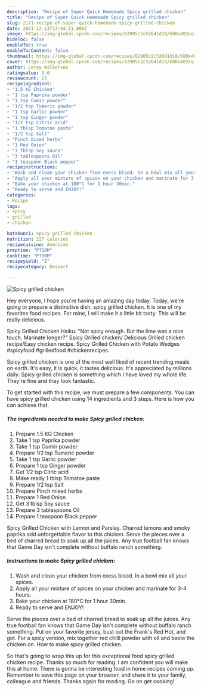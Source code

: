 ```yaml
---
description: "Recipe of Super Quick Homemade Spicy grilled chicken"
title: "Recipe of Super Quick Homemade Spicy grilled chicken"
slug: 2171-recipe-of-super-quick-homemade-spicy-grilled-chicken
date: 2021-12-13T17:44:11.096Z
image: https://img-global.cpcdn.com/recipes/62905c2c52641d18/680x482cq70/spicy-grilled-chicken-recipe-main-photo.jpg
hideToc: false
enableToc: true
enableTocContent: false
thumbnail: https://img-global.cpcdn.com/recipes/62905c2c52641d18/680x482cq70/spicy-grilled-chicken-recipe-main-photo.jpg
cover: https://img-global.cpcdn.com/recipes/62905c2c52641d18/680x482cq70/spicy-grilled-chicken-recipe-main-photo.jpg
author: Leroy Wilkerson
ratingvalue: 3.6
reviewcount: 23
recipeingredient:
- "1.5 KG Chicken"
- "1 tsp Paprika powder"
- "1 tsp Cumin powder"
- "1/2 tsp Tumeric powder"
- "1 tsp Garlic powder"
- "1 tsp Ginger powder"
- "1/2 tsp Citric acid"
- "1 tblsp Tomatoe paste"
- "1/2 tsp Salt"
- "Pinch mixed herbs"
- "1 Red Onion"
- "3 tblsp Soy sauce"
- "3 tablespoons Oil"
- "1 teaspoon Black pepper"
recipeinstructions:
- "Wash and clean your chicken from exess blood. In a bowl mix all your spices."
- "Apply all your mixture of spices on your chicken and marinate for 3-4 hours."
- "Bake your chicken at 180°C for 1 hour 30min."
- "Ready to serve and ENJOY!"
categories:
- Recipe
tags:
- spicy
- grilled
- chicken

katakunci: spicy grilled chicken 
nutrition: 227 calories
recipecuisine: American
preptime: "PT18M"
cooktime: "PT30M"
recipeyield: "2"
recipecategory: Dessert

---
```



![Spicy grilled chicken](https://img-global.cpcdn.com/recipes/62905c2c52641d18/680x482cq70/spicy-grilled-chicken-recipe-main-photo.jpg)

Hey everyone, I hope you're having an amazing day today. Today, we're going to prepare a distinctive dish, spicy grilled chicken. It is one of my favorites food recipes. For mine, I will make it a little bit tasty. This will be really delicious.

Spicy Grilled Chicken Haiku: &#34;Not spicy enough. But the lime was a nice touch. Marinate longer?&#34; Spicy Grilled chicken/ Delicious Grilled chicken recipe/Easy chicken recipe. Spicy Grilled Chicken with Potato Wedges #spicyfood #grilledfood #chickenrecipes.

Spicy grilled chicken is one of the most well liked of recent trending meals on earth. It's easy, it is quick, it tastes delicious. It's appreciated by millions daily. Spicy grilled chicken is something which I have loved my whole life. They're fine and they look fantastic.


To get started with this recipe, we must prepare a few components. You can have spicy grilled chicken using 14 ingredients and 3 steps. Here is how you can achieve that.

<!--inarticleads1-->

##### The ingredients needed to make Spicy grilled chicken:

1. Prepare 1.5 KG Chicken
1. Take 1 tsp Paprika powder
1. Take 1 tsp Cumin powder
1. Prepare 1/2 tsp Tumeric powder
1. Take 1 tsp Garlic powder
1. Prepare 1 tsp Ginger powder
1. Get 1/2 tsp Citric acid
1. Make ready 1 tblsp Tomatoe paste
1. Prepare 1/2 tsp Salt
1. Prepare Pinch mixed herbs
1. Prepare 1 Red Onion
1. Get 3 tblsp Soy sauce
1. Prepare 3 tablespoons Oil
1. Prepare 1 teaspoon Black pepper


Spicy Grilled Chicken with Lemon and Parsley. Charred lemons and smoky paprika add unforgettable flavor to this chicken. Serve the pieces over a bed of charred bread to soak up all the juices. Any true football fan knows that Game Day isn&#39;t complete without buffalo ranch something. 

<!--inarticleads2-->

##### Instructions to make Spicy grilled chicken:

1. Wash and clean your chicken from exess blood. In a bowl mix all your spices.
1. Apply all your mixture of spices on your chicken and marinate for 3-4 hours.
1. Bake your chicken at 180°C for 1 hour 30min.
1. Ready to serve and ENJOY!

Serve the pieces over a bed of charred bread to soak up all the juices. Any true football fan knows that Game Day isn&#39;t complete without buffalo ranch something. Put on your favorite jersey, bust out the Frank&#39;s Red Hot, and get. For a spicy version, mix together red chilli powder with oil and baste the chicken on. How to make spicy grilled chicken. 

So that's going to wrap this up for this exceptional food spicy grilled chicken recipe. Thanks so much for reading. I am confident you will make this at home. There is gonna be interesting food in home recipes coming up. Remember to save this page on your browser, and share it to your family, colleague and friends. Thanks again for reading. Go on get cooking!

